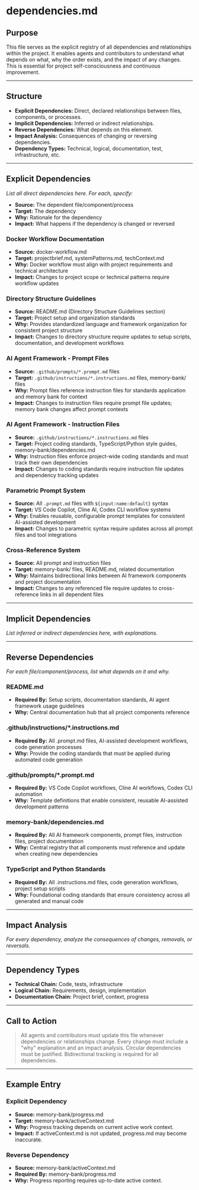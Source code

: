 # dependencies.md

## Purpose

This file serves as the explicit registry of all dependencies and relationships within the project. It enables agents and contributors to understand what depends on what, why the order exists, and the impact of any changes. This is essential for project self-consciousness and continuous improvement.

---

## Structure

- **Explicit Dependencies:** Direct, declared relationships between files, components, or processes.
- **Implicit Dependencies:** Inferred or indirect relationships.
- **Reverse Dependencies:** What depends on this element.
- **Impact Analysis:** Consequences of changing or reversing dependencies.
- **Dependency Types:** Technical, logical, documentation, test, infrastructure, etc.

---

## Explicit Dependencies

_List all direct dependencies here. For each, specify:_
- **Source:** The dependent file/component/process
- **Target:** The dependency
- **Why:** Rationale for the dependency
- **Impact:** What happens if the dependency is changed or reversed

### Docker Workflow Documentation
- **Source:** docker-workflow.md
- **Target:** projectbrief.md, systemPatterns.md, techContext.md
- **Why:** Docker workflow must align with project requirements and technical architecture
- **Impact:** Changes to project scope or technical patterns require workflow updates

### Directory Structure Guidelines
- **Source:** README.md (Directory Structure Guidelines section)
- **Target:** Project setup and organization standards
- **Why:** Provides standardized language and framework organization for consistent project structure
- **Impact:** Changes to directory structure require updates to setup scripts, documentation, and development workflows

### AI Agent Framework - Prompt Files
- **Source:** `.github/prompts/*.prompt.md` files
- **Target:** `.github/instructions/*.instructions.md` files, memory-bank/ files
- **Why:** Prompt files reference instruction files for standards application and memory bank for context
- **Impact:** Changes to instruction files require prompt file updates; memory bank changes affect prompt contexts

### AI Agent Framework - Instruction Files
- **Source:** `.github/instructions/*.instructions.md` files
- **Target:** Project coding standards, TypeScript/Python style guides, memory-bank/dependencies.md
- **Why:** Instruction files enforce project-wide coding standards and must track their own dependencies
- **Impact:** Changes to coding standards require instruction file updates and dependency tracking updates

### Parametric Prompt System
- **Source:** All `.prompt.md` files with `${input:name:default}` syntax
- **Target:** VS Code Copilot, Cline AI, Codex CLI workflow systems
- **Why:** Enables reusable, configurable prompt templates for consistent AI-assisted development
- **Impact:** Changes to parametric syntax require updates across all prompt files and tool integrations

### Cross-Reference System
- **Source:** All prompt and instruction files
- **Target:** memory-bank/ files, README.md, related documentation
- **Why:** Maintains bidirectional links between AI framework components and project documentation
- **Impact:** Changes to any referenced file require updates to cross-reference links in all dependent files

---

## Implicit Dependencies

_List inferred or indirect dependencies here, with explanations._

---

## Reverse Dependencies

_For each file/component/process, list what depends on it and why._

### README.md
- **Required By:** Setup scripts, documentation standards, AI agent framework usage guidelines
- **Why:** Central documentation hub that all project components reference

### .github/instructions/*.instructions.md
- **Required By:** All .prompt.md files, AI-assisted development workflows, code generation processes
- **Why:** Provide the coding standards that must be applied during automated code generation

### .github/prompts/*.prompt.md  
- **Required By:** VS Code Copilot workflows, Cline AI workflows, Codex CLI automation
- **Why:** Template definitions that enable consistent, reusable AI-assisted development patterns

### memory-bank/dependencies.md
- **Required By:** All AI framework components, prompt files, instruction files, project documentation
- **Why:** Central registry that all components must reference and update when creating new dependencies

### TypeScript and Python Standards
- **Required By:** All .instructions.md files, code generation workflows, project setup scripts
- **Why:** Foundational coding standards that ensure consistency across all generated and manual code

---

## Impact Analysis

_For every dependency, analyze the consequences of changes, removals, or reversals._

---

## Dependency Types

- **Technical Chain:** Code, tests, infrastructure
- **Logical Chain:** Requirements, design, implementation
- **Documentation Chain:** Project brief, context, progress

---

## Call to Action

> All agents and contributors must update this file whenever dependencies or relationships change. Every change must include a "why" explanation and an impact analysis. Circular dependencies must be justified. Bidirectional tracking is required for all dependencies.

---

## Example Entry

### Explicit Dependency

- **Source:** memory-bank/progress.md
- **Target:** memory-bank/activeContext.md
- **Why:** Progress tracking depends on current active work context.
- **Impact:** If activeContext.md is not updated, progress.md may become inaccurate.

### Reverse Dependency

- **Source:** memory-bank/activeContext.md
- **Required By:** memory-bank/progress.md
- **Why:** Progress reporting requires up-to-date active context.
